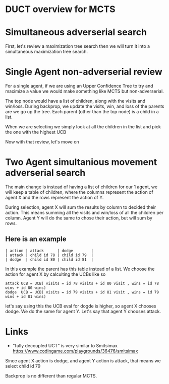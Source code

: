# DUCT overview for MCTS

# Simultaneous adverserial search

First, let's review a maximization tree search then we will turn it into a simultaneous maximization tree search.

# Single Agent non-adverserial review

For a single agent, if we are using an Upper Confidence Tree to try and maximize a value
we would make something like MCTS but non-adverserial.

The top node would have a list of children, along with the visits and win/loss.
During backprop, we update the visits, win, and loss of the parents are we go up the tree.
Each parent (other than the top node) is a child in a list.

When we are selecting we simply look at all the children in the list and pick the one with the highest UCB

Now with that review, let's move on

# Two Agent simultanious movement adverserial search

The main change is instead of having a list of children for our 1 agent,
we will keep a table of children, where the columns represent the action of agent X
and the rows represent the action of Y.

During selection, agent X will sum the results by column to decided their action.
This means summing all the visits and win/loss of all the children per column.
Agent Y will do the same to chose their action, but will sum by rows.

## Here is an example

```
| action | attack      | dodge        |
| attack | child id 78 | child id 79  |
| dodge  | child id 80 | child id 81  |
```

In this example the parent has this table instead of a list.
We choose the action for agent X by calculting the UCBs like so
```
attack UCB = UCB( visits = id 78 visits + id 80 visit , wins = id 78 wins + id 80 wins)
dodge  UCB = UCB( visits = id 79 visits + id 81 visit , wins = id 79 wins + id 81 wins)
```
let's say using this the UCB eval for dogde is higher, so agent X chooses dodge.
We do the same for agent Y.  Let's say that agent Y chooses attack.

# Links

- "fully decoupled UCT" is very similar to Smitsimax https://www.codingame.com/playgrounds/36476/smitsimax

Since agent X action is dodge, and agent Y action is attack, that means
we select child id 79

Backprop is no different than regular MCTS.
